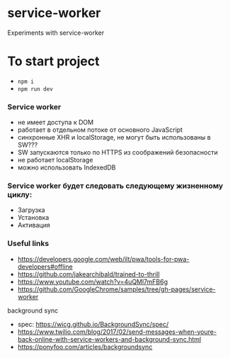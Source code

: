 # service-worker
Experiments with service-worker

# To start project

* ```npm i```  
* ```npm run dev```

### Service worker

* не имеет доступа к DOM 
* работает в отдельном потоке от основного JavaScript 
* синхронные XHR и localStorage, не могут быть использованы в SW???
* SW запускаются только по HTTPS из соображений безопасности
* не работает localStorage
* можно использовать IndexedDB  

### Service worker будет следовать следующему жизненному циклу:

* Загрузка
* Установка
* Активация

### Useful links

* https://developers.google.com/web/ilt/pwa/tools-for-pwa-developers#offline
* https://github.com/jakearchibald/trained-to-thrill
* https://www.youtube.com/watch?v=4uQMl7mFB6g
* https://github.com/GoogleChrome/samples/tree/gh-pages/service-worker

background sync
* spec: https://wicg.github.io/BackgroundSync/spec/
* https://www.twilio.com/blog/2017/02/send-messages-when-youre-back-online-with-service-workers-and-background-sync.html
* https://ponyfoo.com/articles/backgroundsync
